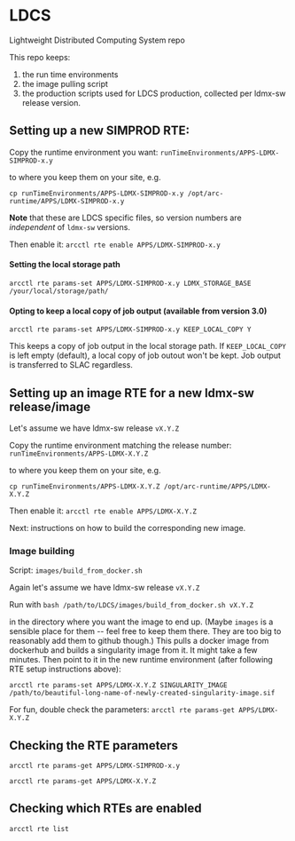 # LDCS
Lightweight Distributed Computing System repo 


This repo keeps:

1. the run time environments
2. the image pulling script
3. the production scripts used for LDCS production, collected per ldmx-sw release version.




## Setting up a new SIMPROD RTE:

Copy the runtime environment you want: `runTimeEnvironments/APPS-LDMX-SIMPROD-x.y`

to where you keep them on your site, e.g. 

`cp runTimeEnvironments/APPS-LDMX-SIMPROD-x.y /opt/arc-runtime/APPS/LDMX-SIMPROD-x.y`

**Note** that these are LDCS specific files, so version numbers are *independent* of `ldmx-sw` versions. 

Then enable it: `arcctl rte enable APPS/LDMX-SIMPROD-x.y`


#### Setting the local storage path 

`arcctl rte params-set APPS/LDMX-SIMPROD-x.y LDMX_STORAGE_BASE /your/local/storage/path/`


#### Opting to keep a local copy of job output (available from version 3.0)
`arcctl rte params-set APPS/LDMX-SIMPROD-x.y KEEP_LOCAL_COPY Y`

This keeps a copy of job output in the local storage path. If `KEEP_LOCAL_COPY` is left empty (default), a local copy of job outout won't be kept. Job output is transferred to SLAC regardless. 


## Setting up an image RTE for a new ldmx-sw release/image

Let's assume we have ldmx-sw release `vX.Y.Z`

Copy the runtime environment matching the release number: `runTimeEnvironments/APPS-LDMX-X.Y.Z`

to where you keep them on your site, e.g. 

`cp runTimeEnvironments/APPS-LDMX-X.Y.Z /opt/arc-runtime/APPS/LDMX-X.Y.Z`

Then enable it: `arcctl rte enable APPS/LDMX-X.Y.Z`

Next: instructions on how to build the corresponding new image.


### Image building

Script: `images/build_from_docker.sh`

Again let's assume we have ldmx-sw release `vX.Y.Z`

Run with `bash /path/to/LDCS/images/build_from_docker.sh vX.Y.Z`

in the directory where you want the image to end up. (Maybe `images` is a sensible place for them -- feel free to keep them there. They are too big to reasonably add them to github though.) This pulls a docker image from dockerhub and builds a singularity image from it. It might take a few minutes. Then point to it in the new runtime environment (after following RTE setup instructions above):

`arcctl rte params-set APPS/LDMX-X.Y.Z SINGULARITY_IMAGE /path/to/beautiful-long-name-of-newly-created-singularity-image.sif`

For fun, double check the parameters:
`arcctl rte params-get APPS/LDMX-X.Y.Z`



## Checking the RTE parameters 
`arcctl rte params-get APPS/LDMX-SIMPROD-x.y`

`arcctl rte params-get APPS/LDMX-X.Y.Z`

## Checking which RTEs are enabled
`arcctl rte list`
